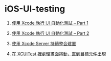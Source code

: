 # iOS-UI-testing

1. [使用 Xcode 執行 UI 自動化測試 – Part 1](https://jzchangmark.wordpress.com/2015/11/05/%E4%BD%BF%E7%94%A8-xcode-%E5%9F%B7%E8%A1%8C-ui-%E8%87%AA%E5%8B%95%E5%8C%96%E6%B8%AC%E8%A9%A6/)

1. [使用 Xcode 執行 UI 自動化測試 – Part 2](https://jzchangmark.wordpress.com/2016/01/30/%E4%BD%BF%E7%94%A8-xcode-%E5%9F%B7%E8%A1%8C-ui-%E8%87%AA%E5%8B%95%E5%8C%96%E6%B8%AC%E8%A9%A6-part-2/)

1. [使用 Xcode Server 持續整合建置](https://jzchangmark.wordpress.com/2015/12/04/%E4%BD%BF%E7%94%A8-xcode-server-%E6%8C%81%E7%BA%8C%E6%95%B4%E5%90%88%E5%BB%BA%E7%BD%AE/)

1. [在 XCUITest 裡處理畫面捲動，直到目標元件出現](https://jzchangmark.wordpress.com/2016/06/09/%E4%BD%BF%E7%94%A8-xctest-%E8%99%95%E7%90%86%E6%8D%B2%E5%8B%95%E7%95%AB%E9%9D%A2%E7%9B%B4%E5%88%B0%E6%9F%90%E5%85%83%E4%BB%B6%E5%87%BA%E7%8F%BE/)
